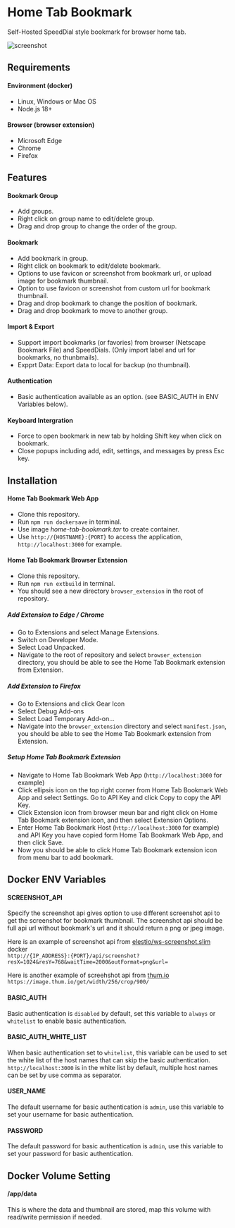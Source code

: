 # Home Tab Bookmark

Self-Hosted SpeedDial style bookmark for browser home tab.

![screenshot](https://github.com/user-attachments/assets/d0d78c2d-e515-400e-a815-a646bf230b3e)

## Requirements

#### Environment (docker)
* Linux, Windows or Mac OS
* Node.js 18+

#### Browser (browser extension)
* Microsoft Edge
* Chrome
* Firefox

## Features

#### Bookmark Group
* Add groups.
* Right click on group name to edit/delete group.
* Drag and drop group to change the order of the group.

#### Bookmark
* Add bookmark in group.
* Right click on bookmark to edit/delete bookmark.
* Options to use favicon or screenshot from bookmark url, or upload image for bookmark thumbnail.
* Option to use favicon or screenshot from custom url for bookmark thumbnail.
* Drag and drop bookmark to change the position of bookmark.
* Drag and drop bookmark to move to another group.

#### Import & Export
* Support import bookmarks (or favories) from browser (Netscape Bookmark File) and SpeedDials. (Only import label and url for bookmarks, no thunbmails).
* Expprt Data: Export data to local for backup (no thumbnail).

#### Authentication
* Basic authentication available as an option. (see BASIC_AUTH in ENV Variables below).

#### Keyboard Intergration
* Force to open bookmark in new tab by holding Shift key when click on bookmark.
* Close popups including add, edit, settings, and messages by press Esc key.

## Installation
#### Home Tab Bookmark Web App
* Clone this repository.
* Run `npm run dockersave` in terminal.
* Use image *home-tab-bookmark.tar* to create container.
* Use `http://{HOSTNAME}:{PORT}` to access the application, `http://localhost:3000` for example.

#### Home Tab Bookmark Browser Extension
* Clone this repository.
* Run `npm run extbuild` in terminal.
* You should see a new directory `browser_extension` in the root of repository.
##### Add Extension to Edge / Chrome
* Go to Extensions and select Manage Extensions.
* Switch on Developer Mode.
* Select Load Unpacked.
* Navigate to the root of repository and select `browser_extension` directory, you should be able to see the Home Tab Bookmark extension from Extension.

##### Add Extension to Firefox
* Go to Extensions and click Gear Icon
* Select Debug Add-ons
* Select Load Temporary Add-on…
* Navigate into the `browser_extension` directory and select `manifest.json`, you should be able to see the Home Tab Bookmark extension from Extension.

##### Setup Home Tab Bookmark Extension
* Navigate to Home Tab Bookmark Web App (`http://localhost:3000` for example)
* Click ellipsis icon on the top right corner from Home Tab Bookmark Web App and select Settings.
Go to API Key and click Copy to copy the API Key.
* Click Extension icon from browser meun bar and right click on Home Tab Bookmark extension icon, and then select Extension Options.
* Enter Home Tab Bookmark Host (`http://localhost:3000` for example) and API Key you have copied form Home Tab Bookmark Web App, and then click Save.
* Now you should be able to click Home Tab Bookmark extension icon from menu bar to add bookmark.

## Docker ENV Variables

#### SCREENSHOT_API
Specify the screenshot api gives option to use different screenshot api to get the screenshot for bookmark thumbnail. The screenshot api should be full api url without bookmark's url and it should return a png or jpeg image.

Here is an example of screenshot api from [elestio/ws-screenshot.slim](https://hub.docker.com/r/elestio/ws-screenshot.slim) docker  
`http://{IP_ADDRESS}:{PORT}/api/screenshot?resX=1024&resY=768&waitTime=2000&outFormat=png&url=`

Here is another example of screehshot api from [thum.io](https://www.thum.io)  
`https://image.thum.io/get/width/256/crop/900/`

#### BASIC_AUTH
Basic authentication is `disabled` by default, set this variable to `always` or `whitelist` to enable basic authentication.

#### BASIC_AUTH_WHITE_LIST
When basic authentication set to `whitelist`, this variable can be used to set the white list of the host names that can skip the basic authentication. `http://localhost:3000` is in the white list by default, multiple host names can be set by use comma as separator.

#### USER_NAME
The default username for basic authentication is `admin`, use this variable to set your username for basic authentication.

#### PASSWORD
The default password for basic authentication is `admin`, use this variable to set your password for basic authentication.

## Docker Volume Setting

#### /app/data
This is where the data and thumbnail are stored, map this volume with read/write permission if needed.
